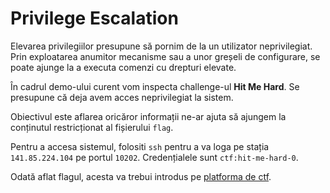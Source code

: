 # Privilege Escalation

Elevarea privilegiilor presupune să pornim de la un utilizator neprivilegiat.
Prin exploatarea anumitor mecanisme sau a unor greșeli de configurare, se poate ajunge la a executa comenzi cu drepturi elevate.

În cadrul demo-ului curent vom inspecta challenge-ul **Hit Me Hard**.
Se presupune că deja avem acces neprivilegiat la sistem.

Obiectivul este aflarea oricăror informații ne-ar ajuta să ajungem la conținutul restricționat al fișierului `flag`.

Pentru a accesa sistemul, folositi `ssh` pentru a va loga pe stația `141.85.224.104` pe portul `10202`.
Credențialele sunt `ctf:hit-me-hard-0`.

Odată aflat flagul, acesta va trebui introdus pe [platforma de ctf](https://workshop-ctf.security.cs.pub.ro/).
